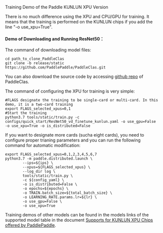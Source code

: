 Training Demo of the Paddle KUNLUN XPU Version

There is no much difference using the XPU and CPU/GPU for training. It means that the training is performed on the KUNLUN chips if you add the line "-o use_xpu=True".

#### Demo of Downloading and Running ResNet50：

The command of downloading model files: 

```
cd path_to_clone_PaddleClas
git clone -b release/static https://github.com/PaddlePaddle/PaddleClas.git
```
You can also download the source code by accessing [github repo](https://github.com/PaddlePaddle/PaddleClas/tree/release/static) of PaddleClas.

The command of configuring the XPU for training is very simple: 
```
#FLAGS designate the training to be single-card or multi-card. In this demo, it is a two-card training
export FLAGS_selected_xpus=0,1
#Start the training
python3.7 tools/static/train.py -c configs/quick_start/ResNet50_vd_finetune_kunlun.yaml -o use_gpu=False -o use_xpu=True -o is_distributed=False
```

If you want to designate more cards (sucha eight cards), you need to configure proper trianing parameters and you can run the following command for automatic modification: 
```
export FLAGS_selected_xpus=0,1,2,3,4,5,6,7
python3.7 -m paddle.distributed.launch \
        --ips=${ips} \
        --xpus=${FLAGS_selected_xpus} \
        --log_dir log \
        tools/static/train.py \
        -c ${config_yaml} \
        -o is_distributed=False \
        -o epochs=${epochs} \
        -o TRAIN.batch_size=${total_batch_size} \
        -o LEARNING_RATE.params.lr=${lr} \
        -o use_gpu=False \
        -o use_xpu=True
```

Training demos of other models can be found in the models links of the supported model table in the document [Supports for KUNLUN XPU Chips offered by PaddlePaddle](https://www.paddlepaddle.org.cn/documentation/docs/zh/guides/xpu_docs/paddle_2.0_xpu_cn.html).
